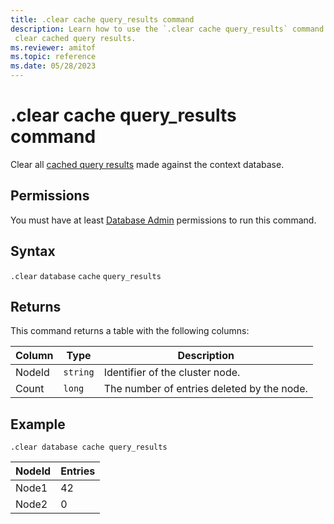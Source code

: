 ```yaml
---
title: .clear cache query_results command
description: Learn how to use the `.clear cache query_results` command to clear all cached query results.
 clear cached query results.
ms.reviewer: amitof
ms.topic: reference
ms.date: 05/28/2023
---
```

# .clear cache query_results command

Clear all [cached query results](../query/query-results-cache.md) made against the context database.

## Permissions

You must have at least [Database Admin](access-control/role-based-access-control.md) permissions to run this command.

## Syntax

`.clear` `database` `cache` `query_results`

## Returns

This command returns a table with the following columns:

|Column    |Type    |Description
|---|---|---
|NodeId|`string`|Identifier of the cluster node.
|Count|`long`|The number of entries deleted by the node.

## Example

```kusto
.clear database cache query_results
```

|NodeId|Entries|
|---|---|
|Node1|42
|Node2|0
